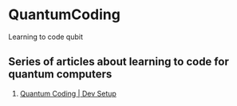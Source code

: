 # QuantumCoding
Learning to code qubit

## Series of articles about learning to code for quantum computers

1. [Quantum Coding | Dev Setup](https://medium.com/@navneethegde/quantum-coding-dev-setup-d690ed11e96a)

